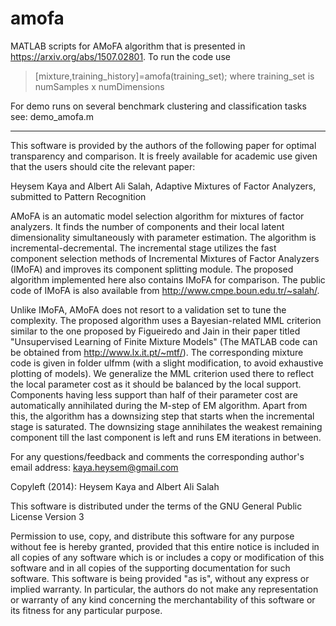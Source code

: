 # amofa
MATLAB scripts for AMoFA algorithm that is presented in https://arxiv.org/abs/1507.02801.
To run the code use 
>[mixture,training_history]=amofa(training_set);
where training_set is numSamples x numDimensions

For demo runs on several benchmark clustering and classification tasks see: 
demo_amofa.m

-----------------------------------------------------------------------------------------------------
This software is provided by the authors of the following paper for optimal transparency and comparison.
It is freely available for academic use given that the users should cite the relevant paper:

Heysem Kaya and Albert Ali Salah, Adaptive Mixtures of Factor Analyzers, submitted to Pattern Recognition

AMoFA is an automatic model selection algorithm for mixtures of factor analyzers. It finds the number of components and
their local latent dimensionality simultaneously with parameter estimation.
The algorithm is incremental-decremental. The incremental stage utilizes the fast component selection 
methods of Incremental Mixtures of Factor Analyzers (IMoFA) and improves its component splitting module. The proposed 
algorithm implemented here also contains IMoFA for comparison. 
The public code of IMoFA is also available from http://www.cmpe.boun.edu.tr/~salah/.

Unlike IMoFA, AMoFA does not resort to a validation set to tune the complexity. The proposed algorithm uses a
Bayesian-related MML criterion similar to the one proposed by Figueiredo and Jain in their paper titled 
"Unsupervised Learning of Finite Mixture Models" (The MATLAB code can be obtained from http://www.lx.it.pt/~mtf/).
The corresponding mixture code is given in folder ulfmm (with a slight modification, to avoid exhaustive plotting of models).
We generalize the MML criterion used there to reflect the local parameter cost as it should be balanced by the local support.
Components having less support than half of their parameter cost are automatically annihilated during the M-step of EM algorithm. 
Apart from this, the algorithm has a downsizing step that starts when the incremental stage is saturated. The downsizing stage annihilates
the weakest remaining component till the last component is left and runs EM iterations in between. 



For any questions/feedback and comments the corresponding author's email address: 
kaya.heysem@gmail.com

 
 Copyleft (2014): Heysem Kaya and Albert Ali Salah

 This software is distributed under the terms
 of the GNU General Public License Version 3
 
 Permission to use, copy, and distribute this software for
 any purpose without fee is hereby granted, provided that this entire
 notice is included in all copies of any software which is or includes
 a copy or modification of this software and in all copies of the
 supporting documentation for such software.
 This software is being provided "as is", without any express or
 implied warranty.  In particular, the authors do not make any
 representation or warranty of any kind concerning the merchantability
 of this software or its fitness for any particular purpose.








